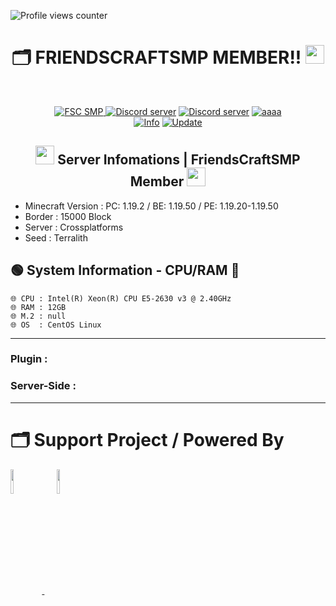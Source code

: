 ![Profile views counter](https://komarev.com/ghpvc/?username=pppekkungz&plastic&color=00E8FF)

<h1 align="center">🗂️ FRIENDSCRAFTSMP MEMBER!! <img src="https://media.giphy.com/media/hvRJCLFzcasrR4ia7z/giphy.gif" width="30"></h1>
<br>
<p align="center">
    <a href="https://www.youtube.com/hashtag/friendscraft"><img src="https://img.shields.io/static/v1?style=for-the-badge&message=YouTube&color=FF0000&logo=YouTube&logoColor=FFFFFF&label=" alt="FSC SMP" />
    <a href="https://discord.io/fscofficial"><img src="https://img.shields.io/static/v1?style=for-the-badge&message=Official Discord&color=5865F2&logo=Discord&logoColor=FFFFFF&label=" alt="Discord server"/></a>
    <a href="https://discord.io/fscsmp-member"><img src="https://img.shields.io/static/v1?style=for-the-badge&message=Discord Member&color=5865F2&logo=Discord&logoColor=FFFFFF&label=" alt="Discord server"/></a>
    <a href="https://www.youtube.com/@FriendsCraftOfficial"><img src="https://img.shields.io/static/v1?style=for-the-badge&message=Minecraft&color=62B47A&logo=Minecraft&logoColor=FFFFFF&label=" alt="aaaa" /></a>
        <br>
<a href="https://www.youtube.com/hashtag/friendscraft"><img src="https://img.shields.io/appveyor/build/gruntjs/grunt?label=INFO%20SERVER&style=for-the-badge" alt="Info"/></a>
<a href="https://www.youtube.com/hashtag/friendscraft"><img src="https://img.shields.io/nodeping/uptime/jkiwn052-ntpp-4lbb-8d45-ihew6d9ucoei?label=LAST%20UPDATE&style=for-the-badge" alt="Update"/></a> 
        
  </p>
</div>
<h2 align="center">
<img src="https://cdn.discordapp.com/emojis/551174760227274752.webp?size=44&quality=lossless" width="30">
Server Infomations | FriendsCraftSMP Member
<img src="https://cdn.discordapp.com/emojis/955400481868488734.gif?size=44&quality=lossless" width="30"></h2>


* Minecraft Version : PC: 1.19.2 / BE: 1.19.50 / PE: 1.19.20-1.19.50
* Border : 15000 Block
* Server : Crossplatforms
* Seed : Terralith

## 🟢 System Information - CPU/RAM 🏡
```
🌐 CPU : Intel(R) Xeon(R) CPU E5-2630 v3 @ 2.40GHz
🌐 RAM : 12GB
🌐 M.2 : null
🌐 OS  : CentOS Linux
```
------------------------------------------------------------------

### Plugin :

### Server-Side :


------------------------------------------------------------------

# 🗂️ Support Project / Powered By


<div align="left">
<a target="_blank" href="https://github.com/PPekKunGz">
  <img src="https://avatars.githubusercontent.com/u/54957742?v=4" align="center" width="10%" />
</a>
    <a>&nbsp;&nbsp;&nbsp;&nbsp;</a>
<a target="_blank" href="https://github.com/SycerNetwork-Inc">
  <img src="https://cdn.discordapp.com/attachments/889652344202088458/963822631679848479/SycerNetwork.png" align="center" width="10%" />
</a>
</div> 
